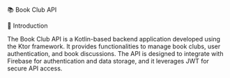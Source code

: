 📚 Book Club API

🌟 Introduction

The Book Club API is a Kotlin-based backend application developed using the Ktor framework. It provides functionalities to manage book clubs, user authentication, and book discussions. The API is designed to integrate with Firebase for authentication and data storage, and it leverages JWT for secure API access.
